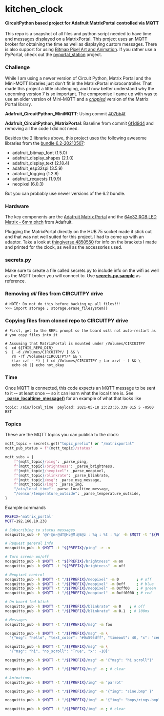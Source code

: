 # kitchen_clock

#### CircuitPython based project for Adafruit MatrixPortal controlled via MQTT

This repo is a snapshot of all files and python script
needed to have time and messages displayed on a MatrixPortal.
This project uses an MQTT broker for obtaining the time as well as
displaying custom messages. There is also support for using
[Bitmap Pixel Art and Animation](https://learn.adafruit.com/pixel-art-matrix-display).
If you rather use a PyPortal, check out the [pyportal_station](https://github.com/flavio-fernandes/pyportal_station)
project.

### Challenge

While I am using a newer version of Circuit Python, Matrix Portal
and the Mini-MQTT libraries just don't fit in the MatrixPortal
microcontroller. That made this project a little challenging, and I now better
understand why the upcoming version 7 is so important. The compromise I
came up with was to use an older version of Mini-MQTT and a [*crippled*](https://github.com/flavio-fernandes/kitchen_clock/blob/main/lib/mini_matrixportal.py)
version of the Matrix Portal library.

**Adafruit_CircuitPython_MiniMQTT**: Using commit [407bb4f](https://github.com/adafruit/Adafruit_CircuitPython_MiniMQTT/commit/407bb4f43c0e46c5bcaceccf01481ab9690d6ce3)

**Adafruit_CircuitPython_MatrixPortal**: Baseline from commit [6f1d9d4](https://github.com/adafruit/Adafruit_CircuitPython_MatrixPortal/commit/6f1d9d4b7af347cc94a47d379c8bb1f286a2d7b6)
and removing all the code I did not need.

Besides the 2 libraries above, this project uses the following awesome libraries from the
[bundle 6.2-20210507](https://github.com/adafruit/Adafruit_CircuitPython_Bundle/releases/tag/20210507):
- adafruit_bitmap_font (1.5.0)
- adafruit_display_shapes (2.1.0)
- adafruit_display_text (2.18.4)
- adafruit_esp32spi (3.5.9)
- adafruit_logging (1.2.8)
- adafruit_requests (1.9.9)
- neopixel (6.0.3)

But you can probably use newer versions of the 6.2 bundle.

### Hardware

The key components are the [Adafruit Matrix Portal](https://www.adafruit.com/product/4745) and the
[64x32 RGB LED Matrix - 6mm pitch](https://www.adafruit.com/product/2276) from Adafruit. 

Plugging the MatrixPortal directly on the HUB 75 socket made it stick out and that was not
well suited for this project. I had to come up with an adaptor.
Take a look at [thingiverse 4850550](https://www.thingiverse.com/thing:4850550) for info on
the brackets I made and printed for the clock, as well as the accessories used.

### secrets.py

Make sure to create a file called secrets.py to include info on the wifi as well as the MQTT
broker you will connect to. Use [**secrets.py.sample**](https://github.com/flavio-fernandes/kitchen_clock/blob/main/secrets.py.sample)
as reference.


### Removing _all_ files from CIRCUITPY drive

```
# NOTE: Do not do this before backing up all files!!!
>>> import storage ; storage.erase_filesystem()
```

### Copying files from cloned repo to CIRCUITPY drive
```
# First, get to the REPL prompt so the board will not auto-restart as
# you copy files into it

# Assuming that MatrixPortal is mounted under /Volumes/CIRCUITPY
$  cd ${THIS_REPO_DIR}
$  [ -d /Volumes/CIRCUITPY/ ] && \
   rm -rf /Volumes/CIRCUITPY/* && \
   (tar czf - *) | ( cd /Volumes/CIRCUITPY ; tar xzvf - ) && \
   echo ok || echo not_okay
```

### Time

Once MQTT is connected, this code expects an MQTT message to be sent
to it -- at least once -- so it can learn what the local time is.
See [**_parse_localtime_message()**](https://github.com/flavio-fernandes/kitchen_clock/blob/main/kitchen_clock.py#L266)
for an example of what that looks like

```text
topic: /aio/local_time  payload: 2021-05-18 23:23:36.339 015 5 -0500 EST
```

### Topics

These are the MQTT topics you can publish to the clock:

```python
mqtt_topic = secrets.get("topic_prefix") or "/matrixportal"
mqtt_pub_status = f"{mqtt_topic}/status"

mqtt_subs = {
    f"{mqtt_topic}/ping": _parse_ping,
    f"{mqtt_topic}/brightness": _parse_brightness,
    f"{mqtt_topic}/neopixel": _parse_neopixel,
    f"{mqtt_topic}/blinkrate": _parse_blinkrate,
    f"{mqtt_topic}/msg": _parse_msg_message,
    f"{mqtt_topic}/img": _parse_img,
    "/aio/local_time": _parse_localtime_message,
    "/sensor/temperature_outside": _parse_temperature_outside,
}
```

Example commands

```bash
PREFIX='matrix_portal'
MQTT=192.168.10.238

# Subscribing to status messages
mosquitto_sub -F '@Y-@m-@dT@H:@M:@S@z : %q : %t : %p' -h $MQTT -t "${PREFIX}/status"

# Request general info
mosquitto_pub -h $MQTT -t "${PREFIX}/ping" -r -n

# Turn screen on/off
mosquitto_pub -h $MQTT -t "${PREFIX}/brightness" -m on
mosquitto_pub -h $MQTT -t "${PREFIX}/brightness" -m off

# Neopixel control
mosquitto_pub -h $MQTT -t "/${PREFIX}/neopixel" -m 0        ; # off
mosquitto_pub -h $MQTT -t "/${PREFIX}/neopixel" -m 0xff     ; # blue
mosquitto_pub -h $MQTT -t "/${PREFIX}/neopixel" -m 0xff00   ; # green
mosquitto_pub -h $MQTT -t "/${PREFIX}/neopixel" -m 0xff0000 ; # red

# On board led blink
mosquitto_pub -h $MQTT -t "/${PREFIX}/blinkrate" -m 0    ; # off
mosquitto_pub -h $MQTT -t "/${PREFIX}/blinkrate" -m 0.1  ; # 100ms

# Messages
mosquitto_pub -h $MQTT -t "/${PREFIX}/msg" -m foo

mosquitto_pub -h $MQTT -t "/${PREFIX}/msg" -m \
  '{"msg": "hello", "text_color": "#0x595dff", "timeout": 40, "x": "center"}'

mosquitto_pub -h $MQTT -t "/${PREFIX}/msg" -m \
  '{"msg": "hi", "no_scroll": "True", "x": -10}'

mosquitto_pub -h $MQTT -t "/${PREFIX}/msg" -m '{"msg": "hi scroll"}'

mosquitto_pub -h $MQTT -t "/${PREFIX}/msg" -n ; # clear

# Animations
mosquitto_pub -h $MQTT -t "/${PREFIX}/img" -m 'parrot'

mosquitto_pub -h $MQTT -t "/${PREFIX}/img" -m '{"img": "sine.bmp" }'

mosquitto_pub -h $MQTT -t "/${PREFIX}/img" -m '{"img": "bmps/rings.bmp", "timeout": 10 }'

mosquitto_pub -h $MQTT -t "/${PREFIX}/img" -n ; # clear
```
